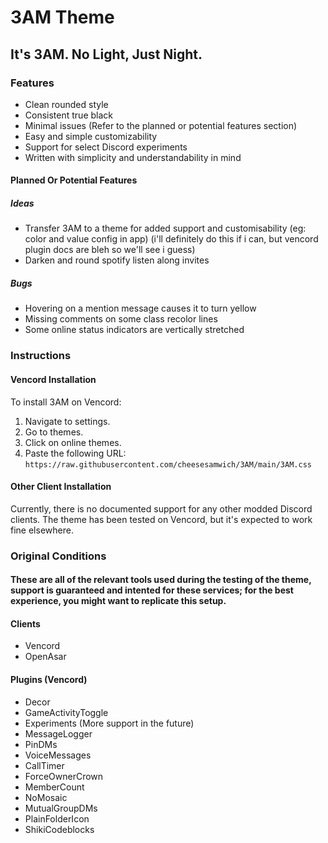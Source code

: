 # 3AM Theme
## It's 3AM. No Light, Just Night.

### Features

- Clean rounded style
- Consistent true black
- Minimal issues (Refer to the planned or potential features section)
- Easy and simple customizability
- Support for select Discord experiments
- Written with simplicity and understandability in mind

#### Planned Or Potential Features
##### Ideas
- Transfer 3AM to a theme for added support and customisability (eg: color and value config in app) (i'll definitely do this if i can, but vencord plugin docs are bleh so we'll see i guess)
- Darken and round spotify listen along invites
##### Bugs
- Hovering on a mention message causes it to turn yellow
- Missing comments on some class recolor lines
- Some online status indicators are vertically stretched

### Instructions

#### Vencord Installation

To install 3AM on Vencord:
1. Navigate to settings.
2. Go to themes.
3. Click on online themes.
4. Paste the following URL: `https://raw.githubusercontent.com/cheesesamwich/3AM/main/3AM.css`

#### Other Client Installation

Currently, there is no documented support for any other modded Discord clients. The theme has been tested on Vencord, but it's expected to work fine elsewhere.

### Original Conditions
#### These are all of the relevant tools used during the testing of the theme, support is guaranteed and intented for these services; for the best experience, you might want to replicate this setup.
#### Clients
- Vencord
- OpenAsar
#### Plugins (Vencord)
- Decor
- GameActivityToggle
- Experiments (More support in the future)
- MessageLogger
- PinDMs
- VoiceMessages
- CallTimer
- ForceOwnerCrown
- MemberCount
- NoMosaic
- MutualGroupDMs
- PlainFolderIcon
- ShikiCodeblocks
